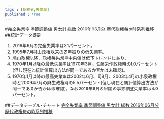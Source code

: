 ```yaml
--- 
tags : [総務省,失業率] 
published : true
---
```

#完全失業率 季節調整値 男女計 総数 2016年06月分 歴代政権毎の時系列推移 
##統計データ概要
1. 2016年6月の完全失業率は3.1パーセント。
1. 1995年7月村山政権以来の21年振りの低失業率。
1. 鳩山政権以降、政権毎失業率中央値は低下トレンドにあり。
1. 1970年1月以降の最低失業率は1970年3月、佐藤栄作政権時の1.0パーセント(但し現在と統計値算出方法が同一であるか否かは未確認)。
1. 1970年1月以降の最高失業率は2002年6月、同8月、2003年4月の小泉政権時と2009年7月の麻生政権時の5.5パーセント(但し現在と統計値算出方法が同一であるか否かは未確認)。なお2016年6月の米国の季節調整失業率は4.9パーセント。

##データテーブル･チャート
[完全失業率 季節調整値 男女計 総数 2016年06月分 歴代政権毎の時系列推移 ](http://knowledgevault.saecanet.com/charts/am-consulting.co.jp-2016-07-29-11-41-17.html)